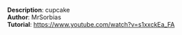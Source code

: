 **Description**: cupcake  
**Author**: MrSorbias  
**Tutorial**: https://www.youtube.com/watch?v=s1xxckEa_FA